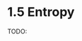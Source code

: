 # 1.5 Entropy

TODO:

<!-- REFERENCES -->

[^cooksy2014thermodynamics]: Chapter 2 of Cooksy, A. (2014). *Physical Chemistry: Thermodynamics, statistical mechanics, and kinetics*. Pearson.
[^phillips2012physical]: Chapter 6 of Phillips, R., Kondev, J., Theriot, J., & Garcia, H. (2012). *Physical biology of the cell*. Garland Science.
[^zuckerman2010statistical]: Chapter 3 of Zuckerman, D. M. (2010). *Statistical physics of biomolecules: An introduction*. CRC press.
